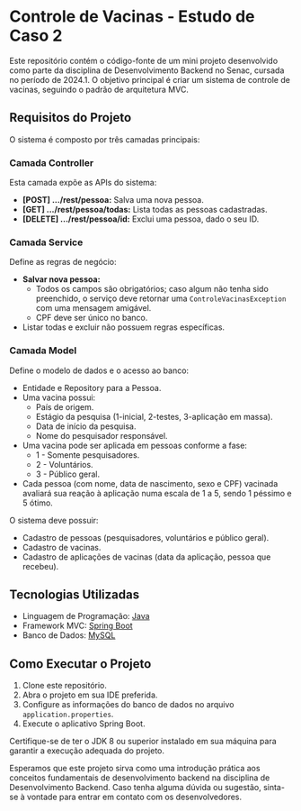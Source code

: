 # Controle de Vacinas - Estudo de Caso 2

Este repositório contém o código-fonte de um mini projeto desenvolvido como parte da disciplina de Desenvolvimento Backend no Senac, cursada no período de 2024.1. O objetivo principal é criar um sistema de controle de vacinas, seguindo o padrão de arquitetura MVC.

## Requisitos do Projeto

O sistema é composto por três camadas principais:

### Camada Controller

Esta camada expõe as APIs do sistema:

- **[POST] .../rest/pessoa:** Salva uma nova pessoa.
- **[GET] .../rest/pessoa/todas:** Lista todas as pessoas cadastradas.
- **[DELETE] .../rest/pessoa/id:** Exclui uma pessoa, dado o seu ID.

### Camada Service

Define as regras de negócio:

- **Salvar nova pessoa:**
  - Todos os campos são obrigatórios; caso algum não tenha sido preenchido, o serviço deve retornar uma `ControleVacinasException` com uma mensagem amigável.
  - CPF deve ser único no banco.
- Listar todas e excluir não possuem regras específicas.

### Camada Model

Define o modelo de dados e o acesso ao banco:

- Entidade e Repository para a Pessoa.
- Uma vacina possui:
  - País de origem.
  - Estágio da pesquisa (1-inicial, 2-testes, 3-aplicação em massa).
  - Data de início da pesquisa.
  - Nome do pesquisador responsável.
- Uma vacina pode ser aplicada em pessoas conforme a fase:
  - 1 - Somente pesquisadores.
  - 2 - Voluntários.
  - 3 - Público geral.
- Cada pessoa (com nome, data de nascimento, sexo e CPF) vacinada avaliará sua reação à aplicação numa escala de 1 a 5, sendo 1 péssimo e 5 ótimo.

O sistema deve possuir:
- Cadastro de pessoas (pesquisadores, voluntários e público geral).
- Cadastro de vacinas.
- Cadastro de aplicações de vacinas (data da aplicação, pessoa que recebeu).

## Tecnologias Utilizadas

- Linguagem de Programação: [Java](https://www.java.com/)
- Framework MVC: [Spring Boot](https://spring.io/projects/spring-boot)
- Banco de Dados: [MySQL](https://www.mysql.com/)

## Como Executar o Projeto

1. Clone este repositório.
2. Abra o projeto em sua IDE preferida.
3. Configure as informações do banco de dados no arquivo `application.properties`.
4. Execute o aplicativo Spring Boot.

Certifique-se de ter o JDK 8 ou superior instalado em sua máquina para garantir a execução adequada do projeto.

Esperamos que este projeto sirva como uma introdução prática aos conceitos fundamentais de desenvolvimento backend na disciplina de Desenvolvimento Backend. Caso tenha alguma dúvida ou sugestão, sinta-se à vontade para entrar em contato com os desenvolvedores.

